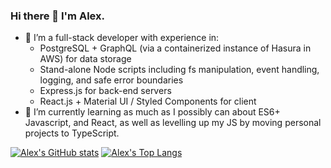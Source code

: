 ### Hi there 👋 I'm Alex.

 - 🔭 I’m a full-stack developer with experience in:
	 - PostgreSQL + GraphQL (via a containerized instance of Hasura in AWS) for data storage
	 - Stand-alone Node scripts including fs manipulation, event handling, logging, and safe error boundaries
    - Express.js for back-end servers
	 - React.js + Material UI / Styled Components for client
- 🌱 I’m currently learning as much as I possibly can about ES6+ Javascript, and React, as well as levelling up my JS by moving personal projects to TypeScript.

[![Alex's GitHub stats](https://github-readme-stats.vercel.app/api?username=meta-434&theme=nord)](https://github.com/anuraghazra/github-readme-stats)
[![Alex's Top Langs](https://github-readme-stats.vercel.app/api/top-langs/?username=meta-434&theme=nord)](https://github.com/anuraghazra/github-readme-stats)
